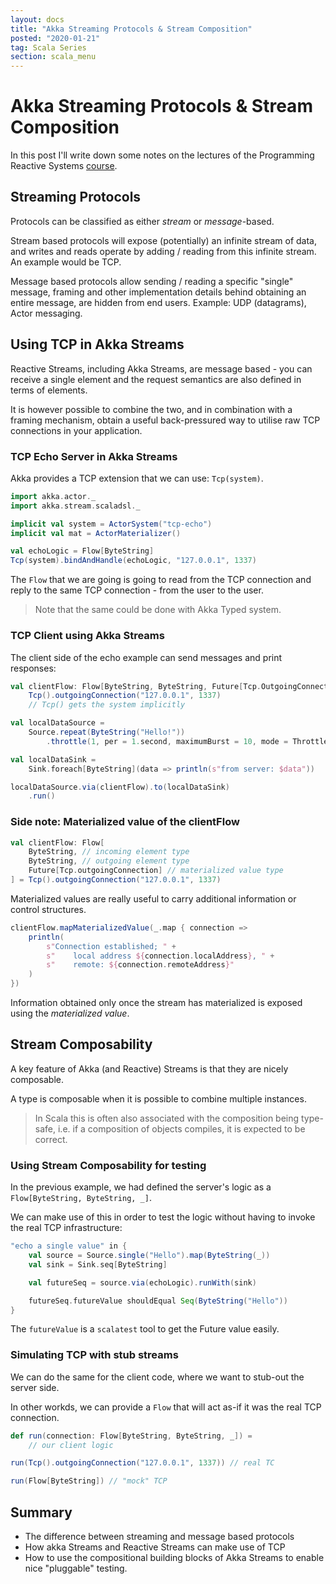 ```yaml
---
layout: docs
title: "Akka Streaming Protocols & Stream Composition"
posted: "2020-01-21"
tag: Scala Series
section: scala_menu
---
```


# Akka Streaming Protocols & Stream Composition

In this post I'll write down some notes on the lectures of the Programming Reactive Systems [course](https://www.edx.org/course/programming-reactive-systems).

## Streaming Protocols

Protocols can be classified as either *stream* or *message*-based.

Stream based protocols will expose (potentially) an infinite stream of data, and writes and reads operate by adding / reading from this infinite stream. An example would be TCP.

Message based protocols allow sending / reading a specific "single" message, framing and other implementation details behind obtaining an entire message, are hidden from end users. Example: UDP (datagrams), Actor messaging.

## Using TCP in Akka Streams

Reactive Streams, including Akka Streams, are message based - you can receive a single element and the request semantics are also defined in terms of elements.

It is however possible to combine the two, and in combination with a framing mechanism, obtain a useful back-pressured way to utilise raw TCP connections in your application.

### TCP Echo Server in Akka Streams

Akka provides a TCP extension that we can use: `Tcp(system)`.

```scala
import akka.actor._
import akka.stream.scaladsl._

implicit val system = ActorSystem("tcp-echo")
implicit val mat = ActorMaterializer()

val echoLogic = Flow[ByteString]
Tcp(system).bindAndHandle(echoLogic, "127.0.0.1", 1337)
```

The `Flow` that we are going is going to read from the TCP connection and reply to the same TCP connection - from the user to the user.

> Note that the same could be done with Akka Typed system.

### TCP Client using Akka Streams

The client side of the echo example can send messages and print responses:

```scala
val clientFlow: Flow[ByteString, ByteString, Future[Tcp.OutgoingConnection]] =
    Tcp().outgoingConnection("127.0.0.1", 1337)
    // Tcp() gets the system implicitly

val localDataSource = 
    Source.repeat(ByteString("Hello!"))
        .throttle(1, per = 1.second, maximumBurst = 10, mode = Throttle)

val localDataSink = 
    Sink.foreach[ByteString](data => println(s"from server: $data"))

localDataSource.via(clientFlow).to(localDataSink)
    .run()
```

### Side note: Materialized value of the clientFlow

```scala
val clientFlow: Flow[
    ByteString, // incoming element type
    ByteString, // outgoing element type
    Future[Tcp.outgoingConnection] // materialized value type
] = Tcp().outgoingConnection("127.0.0.1", 1337)
```

Materialized values are really useful to carry additional information or control structures.

```scala
clientFlow.mapMaterializedValue(_.map { connection => 
    println(
        s"Connection established; " + 
        s"    local address ${connection.localAddress}, " + 
        s"    remote: ${connection.remoteAddress}"
    )
})
```

Information obtained only once the stream has materialized is exposed using the *materialized value*.

## Stream Composability

A key feature of Akka (and Reactive) Streams is that they are nicely composable.

A type is composable when it is possible to combine multiple instances.

> In Scala this is often also associated with the composition being type-safe, i.e. if a composition of objects compiles, it is expected to be correct.

### Using Stream Composability for testing

In the previous example, we had defined the server's logic as a `Flow[ByteString, ByteString, _]`.

We can make use of this in order to test the logic without having to invoke the real TCP infrastructure:

```scala
"echo a single value" in {
    val source = Source.single("Hello").map(ByteString(_))
    val sink = Sink.seq[ByteString]

    val futureSeq = source.via(echoLogic).runWith(sink)

    futureSeq.futureValue shouldEqual Seq(ByteString("Hello"))
}
```

The `futureValue` is a `scalatest` tool to get the Future value easily.

### Simulating TCP with stub streams

We can do the same for the client code, where we want to stub-out the server side.

In other workds, we can provide a `Flow` that will act as-if it was the real TCP connection.

```scala
def run(connection: Flow[ByteString, ByteString, _]) = 
    // our client logic

run(Tcp().outgoingConnection("127.0.0.1", 1337)) // real TC

run(Flow[ByteString]) // "mock" TCP
```

## Summary

* The difference between streaming and message based protocols
* How akka Streams and Reactive Streams can make use of TCP
* How to use the compositional building blocks of Akka Streams to enable nice "pluggable" testing.
